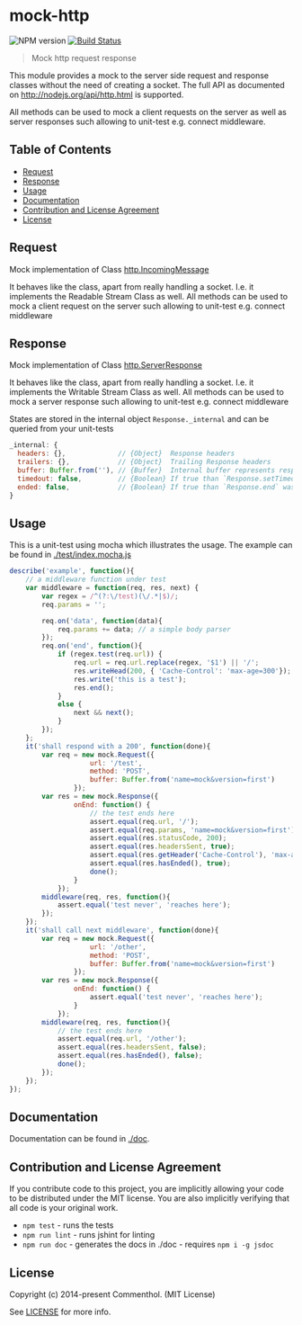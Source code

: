 # mock-http

![NPM version](https://badge.fury.io/js/mock-http.svg)
[![Build Status](https://secure.travis-ci.org/commenthol/mock-http.svg?branch=master)](https://travis-ci.org/commenthol/mock-http)

> Mock http request response

This module provides a mock to the server side request and response classes without the need of creating a socket.
The full API as documented on <http://nodejs.org/api/http.html> is supported.

All methods can be used to mock a client requests on the server as well as server responses such allowing to unit-test e.g. connect middleware.


## Table of Contents

<!-- !toc (minlevel=2 omit="Table of Contents") -->

* [Request](#request)
* [Response](#response)
* [Usage](#usage)
* [Documentation](#documentation)
* [Contribution and License Agreement](#contribution-and-license-agreement)
* [License](#license)

<!-- toc! -->

## Request

Mock implementation of Class [http.IncomingMessage](http://nodejs.org/api/http.html#http_http_incomingmessage)

It behaves like the class, apart from really handling a socket. I.e. it implements the Readable Stream Class as well.
All methods can be used to mock a client request on the server such allowing to unit-test e.g. connect middleware


## Response

Mock implementation of Class [http.ServerResponse](http://nodejs.org/api/http.html#http_class_http_serverresponse)

It behaves like the class, apart from really handling a socket. I.e. it implements the Writable Stream Class as well.
All methods can be used to mock a server response such allowing to unit-test e.g. connect middleware

States are stored in the internal object `Response._internal` and can be queried from your unit-tests

```js
_internal: {
  headers: {},             // {Object}  Response headers
  trailers: {},            // {Object}  Trailing Response headers
  buffer: Buffer.from(''), // {Buffer}  Internal buffer represents response body
  timedout: false,         // {Boolean} If true than `Response.setTimeout` was called.
  ended: false,            // {Boolean} If true than `Response.end` was called.
}
```

## Usage

This is a unit-test using mocha which illustrates the usage. The example can be found in [./test/index.mocha.js](./test/index.mocha.js)

```js
describe('example', function(){
    // a middleware function under test
    var middleware = function(req, res, next) {
        var regex = /^(?:\/test)(\/.*|$)/;
        req.params = '';

        req.on('data', function(data){
            req.params += data; // a simple body parser
        });
        req.on('end', function(){
            if (regex.test(req.url)) {
                req.url = req.url.replace(regex, '$1') || '/';
                res.writeHead(200, { 'Cache-Control': 'max-age=300'});
                res.write('this is a test');
                res.end();
            }
            else {
                next && next();
            }
        });
    };
    it('shall respond with a 200', function(done){
        var req = new mock.Request({
                    url: '/test',
                    method: 'POST',
                    buffer: Buffer.from('name=mock&version=first')
                });
        var res = new mock.Response({
                onEnd: function() {
                    // the test ends here
                    assert.equal(req.url, '/');
                    assert.equal(req.params, 'name=mock&version=first');
                    assert.equal(res.statusCode, 200);
                    assert.equal(res.headersSent, true);
                    assert.equal(res.getHeader('Cache-Control'), 'max-age=300');
                    assert.equal(res.hasEnded(), true);
                    done();
                }
            });
        middleware(req, res, function(){
            assert.equal('test never', 'reaches here');
        });
    });
    it('shall call next middleware', function(done){
        var req = new mock.Request({
                    url: '/other',
                    method: 'POST',
                    buffer: Buffer.from('name=mock&version=first')
                });
        var res = new mock.Response({
                onEnd: function() {
                    assert.equal('test never', 'reaches here');
                }
            });
        middleware(req, res, function(){
            // the test ends here
            assert.equal(req.url, '/other');
            assert.equal(res.headersSent, false);
            assert.equal(res.hasEnded(), false);
            done();
        });
    });
});
```

## Documentation

Documentation can be found in [./doc](./doc/index.html).


## Contribution and License Agreement

If you contribute code to this project, you are implicitly allowing your code
to be distributed under the MIT license. You are also implicitly verifying that
all code is your original work.

* `npm test` - runs the tests
* `npm run lint` - runs jshint for linting
* `npm run doc` - generates the docs in ./doc - requires `npm i -g jsdoc`

## License

Copyright (c) 2014-present Commenthol. (MIT License)

See [LICENSE][] for more info.

[LICENSE]: ./LICENSE
